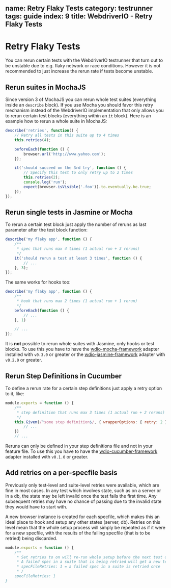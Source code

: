 name: Retry Flaky Tests
category: testrunner
tags: guide
index: 9
title: WebdriverIO - Retry Flaky Tests
---

Retry Flaky Tests
=================

You can rerun certain tests with the WebdriverIO testrunner that turn out to be unstable due to e.g. flaky network or race conditions. However it is not recommended to just increase the rerun rate if tests become unstable.

## Rerun suites in MochaJS

Since version 3 of MochaJS you can rerun whole test suites (everything inside an `describe` block). If you use Mocha you should favor this retry mechanism instead of the WebdriverIO implementation that only allows you to rerun certain test blocks (everything within an `it` block). Here is an example how to rerun a whole suite in MochaJS:

```js
describe('retries', function() {
    // Retry all tests in this suite up to 4 times
    this.retries(4);

    beforeEach(function () {
        browser.url('http://www.yahoo.com');
    });

    it('should succeed on the 3rd try', function () {
        // Specify this test to only retry up to 2 times
        this.retries(2);
        console.log('run');
        expect(browser.isVisible('.foo')).to.eventually.be.true;
    });
});
```

## Rerun single tests in Jasmine or Mocha

To rerun a certain test block just apply the number of reruns as last parameter after the test block function:

```js
describe('my flaky app', function () {
    /**
     * spec that runs max 4 times (1 actual run + 3 reruns)
     */
    it('should rerun a test at least 3 times', function () {
        // ...
    }, 3);
});
```

The same works for hooks too:

```js
describe('my flaky app', function () {
    /**
     * hook that runs max 2 times (1 actual run + 1 rerun)
     */
    beforeEach(function () {
        // ...
    }, 1)

    // ...
});
```

It is __not__ possible to rerun whole suites with Jasmine, only hooks or test blocks. To use this you have to have the [wdio-mocha-framework](https://github.com/webdriverio/wdio-mocha-framework) adapter installed with `v0.3.0` or greater or the [wdio-jasmine-framework](https://github.com/webdriverio/wdio-jasmine-framework) adapter with `v0.2.0` or greater.

## Rerun Step Definitions in Cucumber

To define a rerun rate for a certain step definitions just apply a retry option to it, like:

```js
module.exports = function () {
    /**
     * step definition that runs max 3 times (1 actual run + 2 reruns)
     */
    this.Given(/^some step definition$/, { wrapperOptions: { retry: 2 } }, () => {
        // ...
    })
    // ...
```

Reruns can only be defined in your step definitions file and not in your feature file. To use this you have to have the [wdio-cucumber-framework](https://github.com/webdriverio/wdio-cucumber-framework) adapter installed with `v0.1.0` or greater.

## Add retries on a per-specfile basis

Previously only test-level and suite-level retries were available, which are fine in most cases. In any test which involves state, such as on a server or in a db, the state may be left invalid once the test fails the first time. Any subsequent retries may have no chance of passing due to the invalid state they would have to start with.

A new browser instance is created for each specfile, which makes this an ideal place to hook and setup any other states (server, db). Retries on this level mean that the whole setup process will simply be repeated as if it were for a new specfile, with the results of the failing specfile (that is to be retried) being discarded.

```js
module.exports = function () {
    /**
     * Set retries to on will re-run whole setup before the next test on per spec file basis
     * A failed spec in a suite that is being retried will get a new test environment before it is started.
     * specFileRetries: 1 = a failed spec in a suite is retried once
     * /
    specFileRetries: 1
}
```